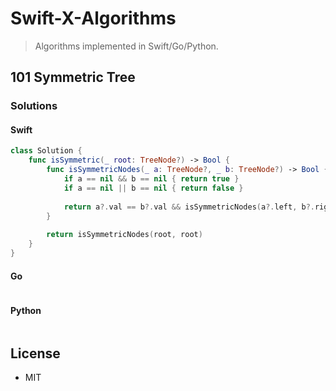 # Swift-X-Algorithms

> Algorithms implemented in Swift/Go/Python.

## 101 Symmetric Tree

### Solutions

#### Swift

```Swift
class Solution {
    func isSymmetric(_ root: TreeNode?) -> Bool {
        func isSymmetricNodes(_ a: TreeNode?, _ b: TreeNode?) -> Bool {
            if a == nil && b == nil { return true }
            if a == nil || b == nil { return false }
            
            return a?.val == b?.val && isSymmetricNodes(a?.left, b?.right) && isSymmetricNodes(a?.right, b?.left)
        }
        
        return isSymmetricNodes(root, root)
    }
}
```

#### Go

```go
```

#### Python

```python
```

## License

- MIT
